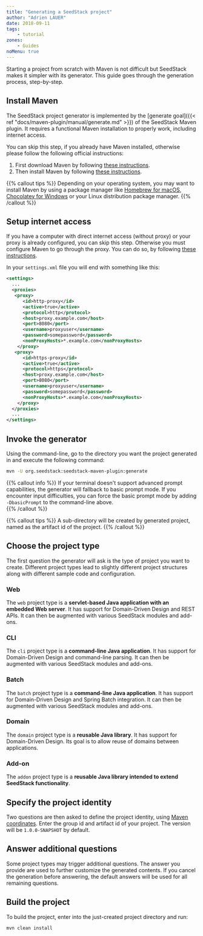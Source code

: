 ```yaml
---
title: "Generating a SeedStack project"
author: "Adrien LAUER"
date: 2018-09-11
tags:
    - tutorial
zones:
    - Guides
noMenu: true
---
```


Starting a project from scratch with Maven is not difficult but SeedStack makes it simpler with its generator. This
guide goes through the generation process, step-by-step.<!--more--> 

## Install Maven

The SeedStack project generator is implemented by the [generate goal]({{< ref "docs/maven-plugin/manual/generate.md" >}}) of
the SeedStack Maven plugin. It requires a functional Maven installation to properly work, including internet access.

You can skip this step, if you already have Maven installed, otherwise please follow the following official instructions: 

1. First download Maven by following [these instructions](https://maven.apache.org/download.cgi). 
2. Then install Maven by following [these instructions](https://maven.apache.org/install.html).

{{% callout tips %}}
Depending on your operating system, you may want to install Maven by using a package manager like [Homebrew for macOS](https://brew.sh/),
[Chocolatey for Windows](https://chocolatey.org/) or your Linux distribution package manager.
{{% /callout %}}

## Setup internet access

If you have a computer with direct internet access (without proxy) or your proxy is already configured, you can skip this
step. Otherwise you must configure Maven to go through the proxy. You can do so, by following [these instructions](https://maven.apache.org/guides/mini/guide-proxies.html).

In your `settings.xml` file you will end with something like this: 

```xml
<settings>
  ...
  <proxies>
   <proxy>
      <id>http-proxy</id>
      <active>true</active>
      <protocol>http</protocol>
      <host>proxy.example.com</host>
      <port>8080</port>
      <username>proxyuser</username>
      <password>somepassword</password>
      <nonProxyHosts>*.example.com</nonProxyHosts>
    </proxy>
   <proxy>
      <id>https-proxy</id>
      <active>true</active>
      <protocol>https</protocol>
      <host>proxy.example.com</host>
      <port>8080</port>
      <username>proxyuser</username>
      <password>somepassword</password>
      <nonProxyHosts>*.example.com</nonProxyHosts>
    </proxy>
  </proxies>
  ...
</settings>
```

## Invoke the generator

Using the command-line, go to the directory you want the project generated in and execute the following command:

```bash
mvn -U org.seedstack:seedstack-maven-plugin:generate
```

{{% callout info %}}
If your terminal doesn't support advanced prompt capabilities, the generator will fallback to basic prompt mode. 
If you encounter input difficulties, you can force the basic prompt mode by adding `-DbasicPrompt` to the command-line above.    
{{% /callout %}}

{{% callout tips %}}
A sub-directory will be created by generated project, named as the artifact id of the project. 
{{% /callout %}}

## Choose the project type

The first question the generator will ask is the type of project you want to create. Different project types lead to
slightly different project structures along with different sample code and configuration.
 
### Web 
 
The `web` project type is a **servlet-based Java application with an embedded Web server**. It has support for 
Domain-Driven Design and REST APIs. It can then be augmented with various SeedStack modules and add-ons.

### CLI

The `cli` project type is a **command-line Java application**. It has support for Domain-Driven Design and command-line
parsing. It can then be augmented with various SeedStack modules and add-ons.

### Batch

The `batch` project type is a **command-line Java application**. It has support for Domain-Driven Design and
Spring Batch integration. It can then be augmented with various SeedStack modules and add-ons.

### Domain

The `domain` project type is a **reusable Java library**. It has support for Domain-Driven Design. Its goal is to
allow reuse of domains between applications.

### Add-on

The `addon` project type is a **reusable Java library intended to extend SeedStack functionality**.
  
## Specify the project identity

Two questions are then asked to define the project identity, using [Maven coordinates](https://maven.apache.org/pom.html#Maven_Coordinates).
Enter the group id and artifact id of your project. The version will be `1.0.0-SNAPSHOT` by default.
  
## Answer additional questions

Some project types may trigger additional questions. The answer you provide are used to further customize the generated 
contents. If you cancel the generation before answering, the default answers will be used for all remaining questions.

## Build the project

To build the project, enter into the just-created project directory and run:

```bash
mvn clean install
```  


